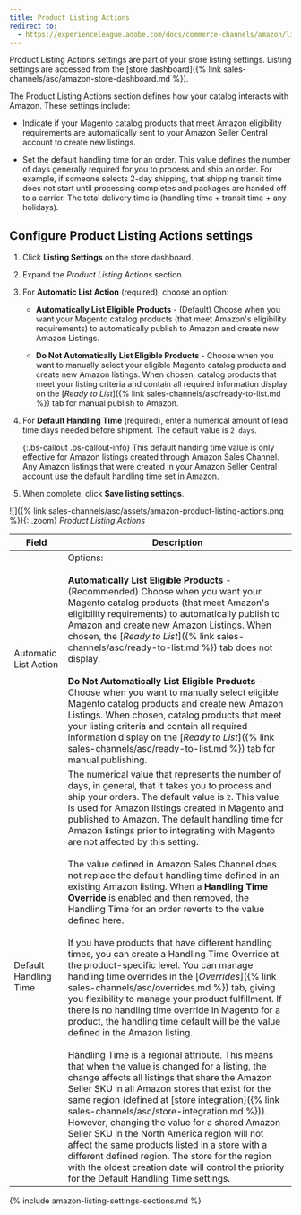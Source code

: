 ```yaml
---
title: Product Listing Actions
redirect to:
  - https://experienceleague.adobe.com/docs/commerce-channels/amazon/listing-settings/product-listing-actions.html
---
```



Product Listing Actions settings are part of your store listing settings. Listing settings are accessed from the [store dashboard]({% link sales-channels/asc/amazon-store-dashboard.md %}).

The Product Listing Actions section defines how your catalog interacts with Amazon. These settings include:

- Indicate if your Magento catalog products that meet Amazon eligibility requirements are automatically sent to your Amazon Seller Central account to create new listings.

- Set the default handling time for an order. This value defines the number of days generally required for you to process and ship an order. For example, if someone selects 2-day shipping, that shipping transit time does not start until processing completes and packages are handed off to a carrier. The total delivery time is (handling time + transit time + any holidays).

## Configure Product Listing Actions settings

1. Click **Listing Settings** on the store dashboard.

1. Expand the _Product Listing Actions_ section.

1. For **Automatic List Action** (required), choose an option:

   - **Automatically List Eligible Products** - (Default) Choose when you want your Magento catalog products (that meet Amazon's eligibility requirements) to automatically publish to Amazon and create new Amazon Listings.

   - **Do Not Automatically List Eligible Products** - Choose when you want to manually select your eligible Magento catalog products and create new Amazon listings. When chosen, catalog products that meet your listing criteria and contain all required information display on the [_Ready to List_]({% link sales-channels/asc/ready-to-list.md %}) tab for manual publish to Amazon.

1. For **Default Handling Time** (required), enter a numerical amount of lead time days needed before shipment. The default value is `2 days`.

   {:.bs-callout .bs-callout-info}
   This default handing time value is only effective for Amazon listings created through Amazon Sales Channel. Any Amazon listings that were created in your Amazon Seller Central account use the default handling time set in Amazon.

1. When complete, click **Save listing settings**.

![]({% link sales-channels/asc/assets/amazon-product-listing-actions.png %}){: .zoom}
_Product Listing Actions_

|Field|Description|
|--- |--- |
|Automatic List Action|Options:<br/><br/>**Automatically List Eligible Products** - (Recommended) Choose when you want your Magento catalog products (that meet Amazon's eligibility requirements) to automatically publish to Amazon and create new Amazon Listings. When chosen, the [_Ready to List_]({% link sales-channels/asc/ready-to-list.md %}) tab does not display. <br/><br/>**Do Not Automatically List Eligible Products** - Choose when you want to manually select eligible Magento catalog products and create new Amazon Listings. When chosen, catalog products that meet your listing criteria and contain all required information display on the [_Ready to List_]({% link sales-channels/asc/ready-to-list.md %}) tab for manual publishing.|
|Default Handling Time|The numerical value that represents the number of days, in general, that it takes you to process and ship your orders. The default value is `2`. This value is used for Amazon listings created in Magento and published to Amazon. The default handling time for Amazon listings prior to integrating with Magento are not affected by this setting.<br/><br/>The value defined in Amazon Sales Channel does not replace the default handling time defined in an existing Amazon listing. When a **Handling Time Override** is enabled and then removed, the Handling Time for an order reverts to the value defined here.<br/><br/>If you have products that have different handling times, you can create a Handling Time Override at the product-specific level. You can manage handling time overrides in the [_Overrides_]({% link sales-channels/asc/overrides.md %}) tab, giving you flexibility to manage your product fulfillment. If there is no handling time override in Magento for a product, the handling time default will be the value defined in the Amazon listing.<br/><br/>Handling Time is a regional attribute. This means that when the value is changed for a listing, the change affects all listings that share the Amazon Seller SKU in all Amazon stores that exist for the same region (defined at [store integration]({% link sales-channels/asc/store-integration.md %})). However, changing the value for a shared Amazon Seller SKU in the North America region will not affect the same products listed in a store with a different defined region. The store for the region with the oldest creation date will control the priority for the Default Handling Time settings.|

{% include amazon-listing-settings-sections.md %}
